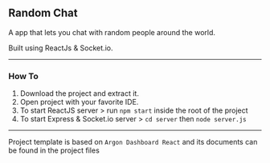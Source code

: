 ## Random Chat
A app that lets you chat with random people around the world.

Built using ReactJs & Socket.io.

---

### How To

1. Download the project and extract it.
2. Open project with your favorite IDE.
3. To start ReactJS server > run `npm start` inside the root of the project
4. To start Express & Socket.io server > `cd server` then `node server.js`

---

Project template is based on `Argon Dashboard React` and its documents can be found in the project files
